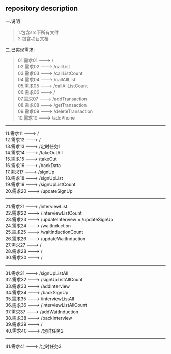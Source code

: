 ## repository description ##  
  
一.说明  
  >1.包含src下所有文件  
  >2.包含项目文档  
  
二.已实现需求:  
  >01.需求01 ---> /  
  >02.需求02 ---> /callList  
  >03.需求03 ---> /callListCount  
  >04.需求04 ---> /callAllList  
  >05.需求05 ---> /callAllListCount  
  >06.需求06 ---> /  
  >07.需求07 ---> /addTransaction  
  >08.需求08 ---> /getTransaction  
  >09.需求09 ---> /deleteTransaction  
  >10.需求10 ---> /addPhone  
  ******************************************  
  11.需求11 ---> /  
  12.需求12 ---> /  
  13.需求13 ---> /定时任务1  
  14.需求14 ---> /takeOutAll  
  15.需求15 ---> /takeOut    
  16.需求16 ---> /backData  
  17.需求17 ---> /signUp  
  18.需求18 ---> /signUpList  
  19.需求19 ---> /signUpListCount  
  20.需求20 ---> /updateSignUp  
  ******************************************  
  21.需求21 ---> /interviewList  
  22.需求22 ---> /interviewListCount  
  23.需求23 ---> /updateInterview = /updateSignUp  
  24.需求24 ---> /waitInduction  
  25.需求25 ---> /waitInductionCount  
  26.需求26 ---> /updateWaitInduction  
  27.需求27 ---> /  
  28.需求28 ---> /  
  30.需求30 ---> /  
  ******************************************  
  31.需求31 ---> /signUpListAll  
  32.需求32 ---> /signUpListAllCount  
  33.需求33 ---> /addInterview  
  34.需求34 ---> /backSignUp  
  35.需求35 ---> /interviewListAll  
  36.需求36 ---> /interviewListAllCount  
  37.需求37 ---> /addWaitInduction  
  38.需求38 ---> /backInterview  
  39.需求39 ---> /  
  40.需求40 ---> /定时任务2  
  ******************************************  
  41.需求41 ---> /定时任务3  
